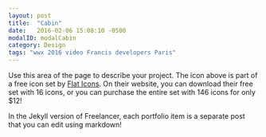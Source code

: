 ```yaml
---
layout: post
title:  "Cabin"
date:   2016-02-06 15:08:10 -0500
modalID: modalCabin
category: Design
tags: "wwx 2016 video Francis developers Paris"
---
```

Use this area of the page to describe your project. The icon above is part of a free icon set by [Flat Icons][flat-icons-link]. On their website, you can download their free set with 16 icons, or you can purchase the entire set with 146 icons for only $12!

In the Jekyll version of Freelancer, each portfolio item is a separate post that you can edit using markdown!

[flat-icons-link]: https://sellfy.com/p/8Q9P/jV3VZ/